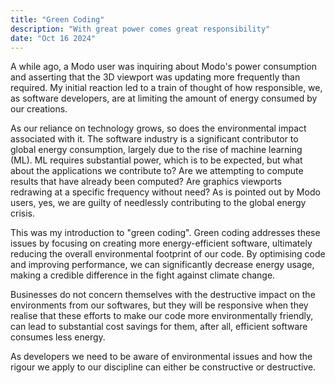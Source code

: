 ```yaml
---
title: "Green Coding"
description: "With great power comes great responsibility"
date: "Oct 16 2024"
---
```


A while ago, a Modo user was inquiring about Modo's power consumption and asserting that the 3D viewport was updating more frequently than required. My initial reaction led to a train of thought of how responsible, we, as software developers, are at limiting the amount of energy consumed by our creations.

As our reliance on technology grows, so does the environmental impact associated with it. The software industry is a significant contributor to global energy consumption, largely due to the rise of machine learning (ML). ML requires substantial power, which is to be expected, but what about the applications we contribute to? Are we attempting to compute results that have already been computed? Are graphics viewports redrawing at a specific frequency without need? As is pointed out by Modo users, yes, we are guilty of needlessly contributing to the global energy crisis.

This was my introduction to "green coding". Green coding addresses these issues by focusing on creating more energy-efficient software, ultimately reducing the overall environmental footprint of our code. By optimising code and improving performance, we can significantly decrease energy usage, making a credible difference in the fight against climate change.

Businesses do not concern themselves with the destructive impact on the environments from our softwares, but they will be responsive when they realise that these efforts to make our code more environmentally friendly, can lead to substantial cost savings for them, after all, efficient software consumes less energy.

As developers we need to be aware of environmental issues and how the rigour we apply to our discipline can either be constructive or destructive.
